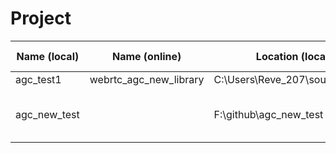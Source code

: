 # Project
| Name (local) | Name (online) | Location (local) | Location (online) | Source | Comment |
| --------------- | --------------- | --------------- | ------------- | ------ | -------- |
| agc_test1  | webrtc_agc_new_library  | C:\Users\Reve_207\source\repos\  | gitlab | https://github.com/cpuimage/WebRTC_AGC | dll |
| agc_new_test  |   | F:\github\agc_new_test |  |  | Running c++ locally in vs code |
